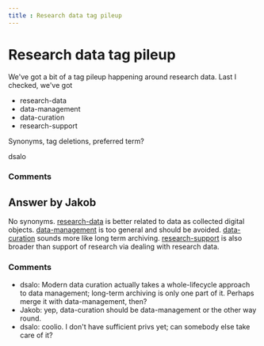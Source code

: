 ```yaml
---
title : Research data tag pileup
---
```

Research data tag pileup
=====================
We've got a bit of a tag pileup happening around research data. Last I
checked, we've got

-   research-data
-   data-management
-   data-curation
-   research-support

Synonyms, tag deletions, preferred term?

dsalo

### Comments ###


Answer by Jakob
----------------
No synonyms.
[research-data](http://libraries.stackexchange.com/questions/tagged/research-data "show questions tagged 'research-data'")
is better related to data as collected digital objects.
[data-management](http://libraries.stackexchange.com/questions/tagged/data-management "show questions tagged 'data-management'")
is too general and should be avoided.
[data-curation](http://libraries.stackexchange.com/questions/tagged/data-curation "show questions tagged 'data-curation'")
sounds more like long term archiving.
[research-support](http://libraries.stackexchange.com/questions/tagged/research-support "show questions tagged 'research-support'")
is also broader than support of research via dealing with research data.

### Comments ###
* dsalo: Modern data curation actually takes a whole-lifecycle approach to data
management; long-term archiving is only one part of it. Perhaps merge it
with data-management, then?
* Jakob: yep, data-curation should be data-management or the other way round.
* dsalo: coolio. I don't have sufficient privs yet; can somebody else take care
of it?


